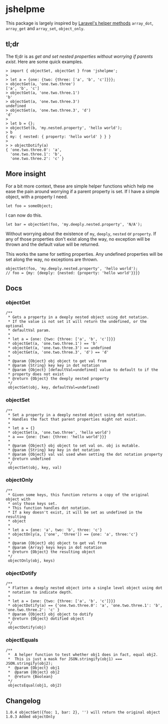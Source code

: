 # jshelpme

This package is largely inspired by [Laravel's helper methods](https://laravel.com/docs/5.2/helpers) `array_dot`, `array_get` and `array_set`, `object_only`.

## tl;dr

The tl;dr is as _get and set nested properties without worrying if parents exist_. Here are some quick examples.

```
> import { objectSet, objectGet } from 'jshelpme';
> 
> let a = {one: {two: {three: ['a', 'b', 'c']}}};
> objectGet(a, 'one.two.three')
['a', 'b', 'c']
> objectGet(a, 'one.two.three.1')
'b'
> objectGet(a, 'one.two.three.3')
undefined
> objectGet(a, 'one.two.three.3', 'd')
'd'
>
> let b = {};
> objectSet(b, 'my.nested.property', 'hello world');
> b
{ my: { nested: { property: 'hello world' } } }
>
> > objectDotify(a)
{ 'one.two.three.0': 'a',
  'one.two.three.1': 'b',
  'one.two.three.2': 'c' }
```

## More insight

For a bit more context, these are simple helper functions which help me ease the pain around worrying if a parent property is set. If I have a simple object, with a property I need.

```
let foo = someObject;
```

I can now do this.

```
let bar = objectGet(foo, 'my.deeply.nested.property', 'N/A');
```

Without worrying about the existence of `my`, `deeply`, `nested` or `property`. If any of those properties don't exist along the way, no exception will be thrown and the default value will be returned.

This works the same for setting properties. Any undefined properties will be set along the way, no exceptions are thrown.

```
objectSet(foo, 'my.deeply.nested.property', 'hello world');
// foo = {my: {deeply: {nested: {property: 'hello world'}}}}
```

## Docs

### objectGet
```
/**
 * Gets a property in a deeply nested object using dot notation.
 * If the value is not set it will return the undefined, or the optional
 * defaultVal param.
 *
 * let a = {one: {two: {three: ['a', 'b', 'c']}}}
 * objectGet(a, 'one.two.three.1') == 'b'
 * objectGet(a, 'one.two.three.3') == undefined
 * objectGet(a, 'one.two.three.3', 'd') == 'd'
 *
 * @param {Object} obj object to get val from
 * @param {String} key key in dot notation
 * @param {Object} [defaultVal=undefined] value to default to if the
 * property does not exist
 * @return {Object} the deeply nested property
 */
 objectGet(obj, key, defaultVal=undefined)
```

### objectSet
```
/**
 * Set a property in a deeply nested object using dot notation.
 * Handles the fact that parent properties might not exist.
 *
 * let a = {}
 * objectSet(a, 'one.two.three', 'hello world')
 * a === {one: {two: {three: 'hello world'}}}
 *
 * @param {Object} obj object to set val on. obj is mutable.
 * @param {String} key key in dot notation
 * @param {Object} val val used when setting the dot notation property
 * @return undefined
 */
 objectSet(obj, key, val) 
```
### objectOnly
```
/**
 * Given some keys, this function returns a copy of the original object with
 * only those keys set. 
 * This function handles dot notation.
 * If a key doesn't exist, it will be set as undefined in the resulting 
 * object
 *
 * let a = {one: 'a', two: 'b', three: 'c'}
 * objectOnly(a, ['one', 'three']) == {one: 'a', three:'c'}
 *
 * @param {Object} obj object to get val from
 * @param {Array} keys keys in dot notation
 * @return {Object} the resulting object
 */
 objectOnly(obj, keys)
```


### objectDotify
```
/**
 * Flatten a deeply nested object into a single level object using dot 
 * notation to indicate depth.
 *
 * let a = {one: {two: {three: ['a', 'b', 'c']}}}
 * objectDotify(a) == {'one.two.three.0': 'a', 'one.two.three.1': 'b', 'one.two.three.2': 'c' }
 * @param {Object} obj object to dotify
 * @return {Object} dotified object
 */
 objectDotify(obj)
```

### objectEquals
```
/**
 *  A helper function to test whether obj1 does in fact, equal obj2.
 *  This is just a mask for JSON.stringify(obj1) === JSON.stringify(obj2);
 *  @param {Object} obj1
 *  @param {Object} obj2
 *  @return {Boolean}
 */
 objectsEqual(obj1, obj2)
```

## Changelog

```
1.0.4 objectGet({foo: 1, bar: 2}, '') will return the original object
1.0.3 Added objectOnly
```
